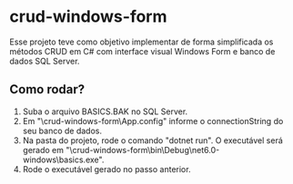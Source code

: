# crud-windows-form
Esse projeto teve como objetivo implementar de forma simplificada os métodos CRUD em C# com interface visual Windows Form e banco de dados SQL Server.

## Como rodar?
1. Suba o arquivo BASICS.BAK no SQL Server.
2. Em "\crud-windows-form\App.config" informe o connectionString do seu banco de dados.
3. Na pasta do projeto, rode o comando "dotnet run". O executável será gerado em "\crud-windows-form\bin\Debug\net6.0-windows\basics.exe".
4. Rode o executável gerado no passo anterior.
